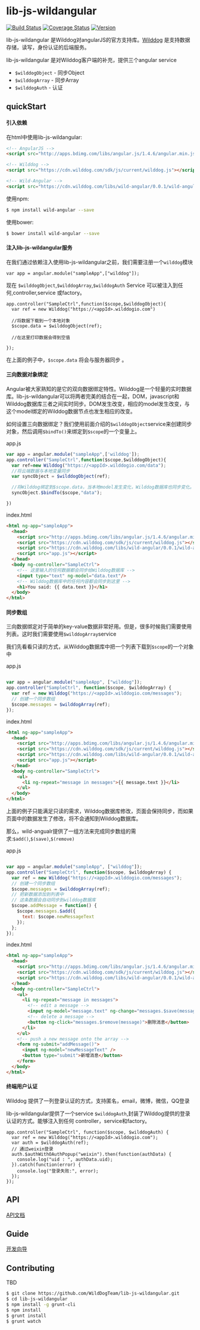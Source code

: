 
# lib-js-wildangular


[![Build Status](https://travis-ci.org/WildDogTeam/lib-js-wildangular.svg?branch=master)](https://travis-ci.org/WildDogTeam/lib-js-wildangular)
[![Coverage Status](https://coveralls.io/repos/WildDogTeam/lib-js-wildangular/badge.svg?branch=master&service=github)](https://coveralls.io/github/WildDogTeam/lib-js-wildangular?branch=master)
[![Version](https://badge.fury.io/gh/WildDogTeam%2Flib-js-wildangular.svg)](http://badge.fury.io/gh/WildDogTeam%2Flib-js-wildangular)

lib-js-wildangular 是Wilddog对angularJS的官方支持库。[Wilddog](http://www.wilddog.com/?utm_medium=web&utm_source=lib-js-wildangular) 是支持数据存储，读写，身份认证的后端服务。

lib-js-wildangular 是对Wilddog客户端的补充，提供三个angular service
  * `$wilddogObject` - 同步Object
  * `$wilddogArray` - 同步Array
  * `$wilddogAuth` - 认证


## quickStart

#### 引入依赖


在html中使用lib-js-wildangular:

```html
<!-- AngularJS -->
<script src="http://apps.bdimg.com/libs/angular.js/1.4.6/angular.min.js"></script>

<!-- Wilddog -->
<script src="https://cdn.wilddog.com/sdk/js/current/wilddog.js"></script>

<!-- Wild-Angular -->
<script src="https://cdn.wilddog.com/libs/wild-angular/0.0.1/wild-angular.min.js"></script>
```
使用npm:

```bash
$ npm install wild-angular --save
```

使用bower:
```bash
$ bower install wild-angular --save
```

#### 注入lib-js-wildangular服务

在我们通过依赖注入使用lib-js-wildangular之前，我们需要注册一个`wilddog`模块

```
var app = angular.module("sampleApp",["wilddog"]);

```
现在 `$wilddogObject`,`$wilddogArray`,`$wilddogAuth` Service 可以被注入到任何,controller,service 或factory。

```
app.controller("SampleCtrl",function($scope,$wilddogObject){
  var ref = new Wilddog("https://<appId>.wilddogio.com")

  //将数据下载到一个本地对象
  $scope.data = $wilddogObject(ref);
    
  //在这里打印数据会得到空值

});

```

在上面的例子中，`$scope.data` 将会与服务器同步 。



#### 三向数据对象绑定

Angular被大家熟知的是它的双向数据绑定特性。Wilddog是一个轻量的实时数据库。lib-js-wildangular可以将两者完美的结合在一起，DOM，javascript和Wilddog数据库三者之间实时同步。DOM发生改变，相应的model发生改变，与这个model绑定的Wilddog数据节点也发生相应的改变。

如何设置三向数据绑定？我们使用前面介绍的`$wilddogObject`service来创建同步对象，然后调用`$bindTo()`来绑定到`$scope`的一个变量上。

app.js

``` js
var app = angular.module("sampleApp",['wilddog']);
app.controller("SampleCtrl",function($scope,$wilddogObject){
  var ref=new Wilddog("https://<appId>.wilddogio.com/data");
  //将云端数据与本地变量同步
  var syncObject = $wilddogObject(ref);

  //将Wilddog绑定到$scope.data，当本地model发生变化，Wilddog数据库也同步变化。
  syncObject.$bindTo($scope,"data");

})

```
index.html

``` html
<html ng-app="sampleApp">
  <head>
    <script src="http://apps.bdimg.com/libs/angular.js/1.4.6/angular.min.js"></script>
    <script src="https://cdn.wilddog.com/sdk/js/current/wilddog.js"></script>
    <script src="https://cdn.wilddog.com/libs/wild-angular/0.0.1/wild-angular.min.js"></script>
    <script src="app.js"></script>
  </head>
  <body ng-controller="SampleCtrl">
    <!-- 这里输入的任何数据都会同步给Wilddog数据库 -->
    <input type="text" ng-model="data.text"/>
    <!-- Wilddog数据库中的任何内容都会同步到这里 -->
    <h1>You said: {{ data.text }}</h1>
  </body>
</html>

```

#### 同步数组

三向数据绑定对于简单的key-value数据非常好用。但是，很多时候我们需要使用列表。这时我们需要使用`$wilddogArray`service


我们先看看只读的方式，从Wilddog数据库中把一个列表下载到`$scope`的一个对象中

app.js
``` js

var app = angular.module("sampleApp", ["wilddog"]);
app.controller("SampleCtrl", function($scope, $wilddogArray) {
  var ref = new Wilddog("https://<appId>.wilddogio.com/messages");
  // 创建一个同步数组
  $scope.messages = $wilddogArray(ref);
});

```

index.html

``` html
<html ng-app="sampleApp">
  <head>
    <script src="http://apps.bdimg.com/libs/angular.js/1.4.6/angular.min.js"></script>
    <script src="https://cdn.wilddog.com/sdk/js/current/wilddog.js"></script>
    <script src="https://cdn.wilddog.com/libs/wild-angular/0.0.1/wild-angular.min.js"></script>
    <script src="app.js"></script>
  </head>
  <body ng-controller="SampleCtrl">
    <ul>
      <li ng-repeat="message in messages">{{ message.text }}</li>
    </ul>
  </body>
</html>


```

上面的例子只能满足只读的需求，Wilddog数据库修改，页面会保持同步，而如果页面中的数据发生了修改，将不会通知到Wilddog数据库。


那么，wild-angualr提供了一组方法来完成同步数组的需求:`$add()`,`$(save)`,`$(remove)`

app.js

``` js

var app = angular.module("sampleApp", ["wilddog"]);
app.controller("SampleCtrl", function($scope, $wilddogArray) {
  var ref = new Wilddog("https://<appId>.wilddogio.com/messages");
  // 创建一个同步数组
  $scope.messages = $wilddogArray(ref);
  // 把新数据添加到列表中
  // 这条数据会自动同步到wilddog数据库
  $scope.addMessage = function() {
    $scope.messages.$add({
      text: $scope.newMessageText
    });
  };
});

```

index.html

``` html
<html ng-app="sampleApp">
  <head>
    <script src="http://apps.bdimg.com/libs/angular.js/1.4.6/angular.min.js"></script>
    <script src="https://cdn.wilddog.com/sdk/js/current/wilddog.js"></script>
    <script src="https://cdn.wilddog.com/libs/wild-angular/0.0.1/wild-angular.min.js"></script>
  </head>
  <body ng-controller="SampleCtrl">
    <ul>
      <li ng-repeat="message in messages">
        <!-- edit a message -->
        <input ng-model="message.text" ng-change="messages.$save(message)" />
        <!-- delete a message -->
        <button ng-click="messages.$remove(message)">删除消息</button>
      </li>
    </ul>
    <!-- push a new message onto the array -->
    <form ng-submit="addMessage()">
      <input ng-model="newMessageText" />
      <button type="submit">新增消息</button>
    </form>
  </body>
</html>


```
#### 终端用户认证

Wilddog 提供了一列登录认证的方式，支持匿名，email，微博，微信，QQ登录


lib-js-wildangular提供了一个service `$wilddogAuth`,封装了Wilddog提供的登录认证的方式。能够注入到任何 controller，service和factory。

```
app.controller("SampleCtrl", function($scope, $wilddogAuth) {
  var ref = new Wilddog("https://<appId>.wilddogio.com");
  var auth = $wilddogAuth(ref);
  // 通过weixin登录
  auth.$authWithOAuthPopup("weixin").then(function(authData) {
    console.log("uid : ", authData.uid);
  }).catch(function(error) {
    console.log("登录失败:", error);
  });
});

```

## API

[API文档](https://github.com/WildDogTeam/lib-js-wildangular/blob/master/API.md)

## Guide

[开发向导](https://github.com/WildDogTeam/lib-js-wildangular/blob/master/GUIDE.md)



## Contributing

TBD

```bash
$ git clone https://github.com/WildDogTeam/lib-js-wildangular.git
$ cd lib-js-wildangular           
$ npm install -g grunt-cli  
$ npm install               
$ grunt install             
$ grunt watch              
```


